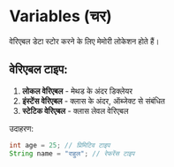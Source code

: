 # Variables (चर)
वेरिएबल डेटा स्टोर करने के लिए मेमोरी लोकेशन होते हैं।

## वेरिएबल टाइप:
1. **लोकल वेरिएबल** - मेथड के अंदर डिक्लेयर
2. **इंस्टेंस वेरिएबल** - क्लास के अंदर, ऑब्जेक्ट से संबंधित
3. **स्टेटिक वेरिएबल** - क्लास लेवल वेरिएबल

उदाहरण:
```java
int age = 25; // प्रिमिटिव टाइप
String name = "राहुल"; // रेफरेंस टाइप
